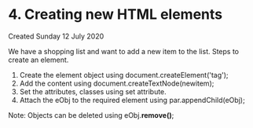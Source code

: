 # 4. Creating new HTML elements
Created Sunday 12 July 2020

We have a shopping list and want to add a new item to the list.
Steps to create an element.

1. Create the element object using document.createElement('tag');
2. Add the content using document.createTextNode(newitem);
3. Set the attributes, classes using set attribute.
4. Attach the eObj to the required element using par.appendChild(eObj);


Note: Objects can be deleted using eObj.**remove()**;

